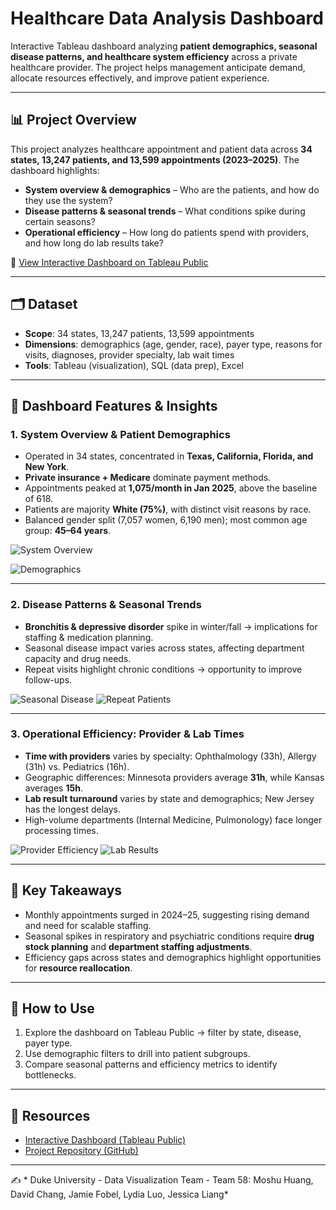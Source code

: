 # Healthcare Data Analysis Dashboard

Interactive Tableau dashboard analyzing **patient demographics, seasonal disease patterns, and healthcare system efficiency** across a private healthcare provider. The project helps management anticipate demand, allocate resources effectively, and improve patient experience.

---

## 📊 Project Overview
This project analyzes healthcare appointment and patient data across **34 states, 13,247 patients, and 13,599 appointments (2023–2025)**. The dashboard highlights:
- **System overview & demographics** – Who are the patients, and how do they use the system?
- **Disease patterns & seasonal trends** – What conditions spike during certain seasons?
- **Operational efficiency** – How long do patients spend with providers, and how long do lab results take?

🔗 [View Interactive Dashboard on Tableau Public](https://public.tableau.com/shared/JQD3BZ83T?:display_count=n&:origin=viz_share_link)

---

## 🗂 Dataset
- **Scope**: 34 states, 13,247 patients, 13,599 appointments
- **Dimensions**: demographics (age, gender, race), payer type, reasons for visits, diagnoses, provider specialty, lab wait times
- **Tools**: Tableau (visualization), SQL (data prep), Excel

---

## 📌 Dashboard Features & Insights

### 1. System Overview & Patient Demographics
- Operated in 34 states, concentrated in **Texas, California, Florida, and New York**.
- **Private insurance + Medicare** dominate payment methods.
- Appointments peaked at **1,075/month in Jan 2025**, above the baseline of 618.
- Patients are majority **White (75%)**, with distinct visit reasons by race.
- Balanced gender split (7,057 women, 6,190 men); most common age group: **45–64 years**.

![System Overview](./images/system_overview.jpg)

![Demographics](./images/demographics.png)

---

### 2. Disease Patterns & Seasonal Trends
- **Bronchitis & depressive disorder** spike in winter/fall → implications for staffing & medication planning.
- Seasonal disease impact varies across states, affecting department capacity and drug needs.
- Repeat visits highlight chronic conditions → opportunity to improve follow-ups.

![Seasonal Disease](./images/seasonal_disease.png)
![Repeat Patients](./images/repeat_patients.png)

---

### 3. Operational Efficiency: Provider & Lab Times
- **Time with providers** varies by specialty: Ophthalmology (33h), Allergy (31h) vs. Pediatrics (16h).
- Geographic differences: Minnesota providers average **31h**, while Kansas averages **15h**.
- **Lab result turnaround** varies by state and demographics; New Jersey has the longest delays.
- High-volume departments (Internal Medicine, Pulmonology) face longer processing times.

![Provider Efficiency](./images/provider_time.png)
![Lab Results](./images/lab_results.png)

---

## 🔑 Key Takeaways
- Monthly appointments surged in 2024–25, suggesting rising demand and need for scalable staffing.
- Seasonal spikes in respiratory and psychiatric conditions require **drug stock planning** and **department staffing adjustments**.
- Efficiency gaps across states and demographics highlight opportunities for **resource reallocation**.

---

## 🚀 How to Use
1. Explore the dashboard on Tableau Public → filter by state, disease, payer type.
2. Use demographic filters to drill into patient subgroups.
3. Compare seasonal patterns and efficiency metrics to identify bottlenecks.

---

## 📎 Resources
- [Interactive Dashboard (Tableau Public)](https://public.tableau.com/shared/JQD3)
- [Project Repository (GitHub)](link-to-your-repo)

---

✍️ * Duke University - Data Visualization Team - Team 58: Moshu Huang, David Chang, Jamie Fobel, Lydia Luo, Jessica Liang*

